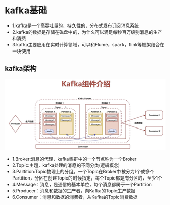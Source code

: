 # kafka基础
- 1.kafka是一个高吞吐量的，持久性的，分布式发布订阅消息系统
- 2.kafka的数据是存储在磁盘中的，为什么可以满足每秒百万级别消息的生产和消费
- 3.kafka主要应用在实时计算领域，可以和Flume，spark，flink等框架结合在一块使用

## kafka架构
![fail](img/1.1.png)

- 1.Broker:消息的代理，kafka集群中的一个节点称为一个Broker
- 2.Topic:主题，kafka处理的消息的不同分类(逻辑概念)
- 3.Partition:Topic物理上的分组，一个Topic在Broker中被分为1个或多个Partition，分区在创建Topic的时候指定，每个Topic都是有分区的，至少1个
- 4.Message：消息，是通信的基本单位，每个消息都属于一个Partition
- 5.Producer：消息和数据的生产者，向Kafka的Topic生产数据
- 6.Consumer：消息和数据的消费者，从Kafka的Topic消费数据